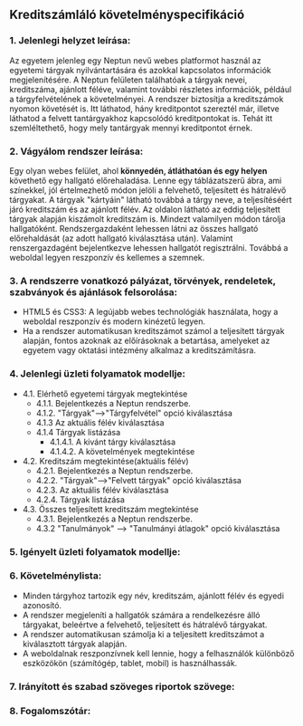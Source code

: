 ## Kreditszámláló követelményspecifikáció

### **1.  Jelenlegi helyzet leírása:**
Az egyetem jelenleg egy Neptun nevű webes platformot használ az egyetemi tárgyak nyilvántartására és azokkal kapcsolatos információk megjelenítésére. A Neptun felületen találhatóak a tárgyak nevei, kreditszáma, ajánlott féléve, valamint további részletes információk, például a tárgyfelvételének a követelményei. A rendszer biztosítja a kreditszámok nyomon követését is. Itt láthatod, hány kreditpontot szereztél már, illetve láthatod a felvett tantárgyakhoz kapcsolódó kreditpontokat is. Tehát itt szemléltethető, hogy mely tantárgyak mennyi kreditpontot érnek.

### **2.  Vágyálom rendszer leírása:**
Egy olyan webes felület, ahol **könnyedén, átláthatóan és egy helyen** követhető egy hallgató előrehaladása. Lenne egy táblázatszerű ábra, ami színekkel, jól értelmezhető módon jelöli a felvehető, teljesített és hátralévő tárgyakat. A tárgyak "kártyáin" látható továbbá a tárgy neve, a teljesítéséért járó kreditszám és az ajánlott félév. Az oldalon látható az eddig teljesített tárgyak alapján kiszámolt kreditszám is. Mindezt valamilyen módon tárolja hallgatóként. Rendszergazdaként lehessen látni az összes hallgató előrehaldását (az adott hallgató kiválasztása után). Valamint renszergazdagént bejelentkezve lehessen hallgatót regisztrálni. Továbbá a weboldal legyen reszponzív és kellemes a szemnek.

### **3.  A rendszerre vonatkozó pályázat, törvények, rendeletek, szabványok   és ajánlások felsorolása:**
- HTML5 és CSS3: A legújabb webes technológiák használata, hogy a weboldal reszponzív és modern kinézetű legyen.
- Ha a rendszer automatikusan kreditszámot számol a teljesített tárgyak alapján, fontos azoknak az előírásoknak a betartása, amelyeket az egyetem vagy oktatási intézmény alkalmaz a kreditszámításra.    

### **4.  Jelenlegi üzleti folyamatok modellje:**
- 4.1. Elérhető egyetemi tárgyak megtekintése
    - 4.1.1. Bejelentkezés a Neptun rendszerbe.
    - 4.1.2. "Tárgyak"-->"Tárgyfelvétel" opció kiválasztása
    - 4.1.3 Az aktuális félév kiválasztása
    - 4.1.4 Tárgyak listázása
        - 4.1.4.1. A kivánt tárgy kiválasztása
        - 4.1.4.2. A követelmények megtekintése
- 4.2. Kreditszám megtekintése(aktuális félév)
    - 4.2.1. Bejelentkezés a Neptun rendszerbe.
    - 4.2.2. "Tárgyak"-->"Felvett tárgyak" opció kiválasztása
    - 4.2.3. Az aktuális félév kiválasztása
    - 4.2.4. Tárgyak listázása 
- 4.3. Összes teljesített kreditszám megtekintése
    - 4.3.1. Bejelentkezés a Neptun rendszerbe.
    - 4.3.2 "Tanulmányok" --> "Tanulmányi átlagok" opció kiválasztása
    
### **5.  Igényelt üzleti folyamatok modellje:**
    
### **6.  Követelménylista:**
- Minden tárgyhoz tartozik egy név, kreditszám, ajánlott félév és egyedi azonosító.
- A rendszer megjeleníti a hallgatók számára a rendelkezésre álló tárgyakat, beleértve a felvehető, teljesített és hátralévő tárgyakat.
- A rendszer automatikusan számolja ki a teljesített kreditszámot a kiválasztott tárgyak alapján.
- A weboldalnak reszponzívnek kell lennie, hogy a felhasználók különböző eszközökön (számítógép, tablet, mobil) is használhassák.   
### **7. Irányított és szabad szöveges riportok szövege:**
    
### **8. Fogalomszótár:**
